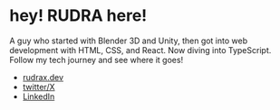 # hey! RUDRA here!

A guy who started with Blender 3D and Unity, then got into web development with HTML, CSS, and React. Now diving into TypeScript. 
Follow my tech journey and see where it goes!

- [rudrax.dev](https://rudrax.dev)
- [twitter/X](https://x.com/rudraa1919)
- [LinkedIn](https://www.linkedin.com/in/rudra-sharma-326014309/)
